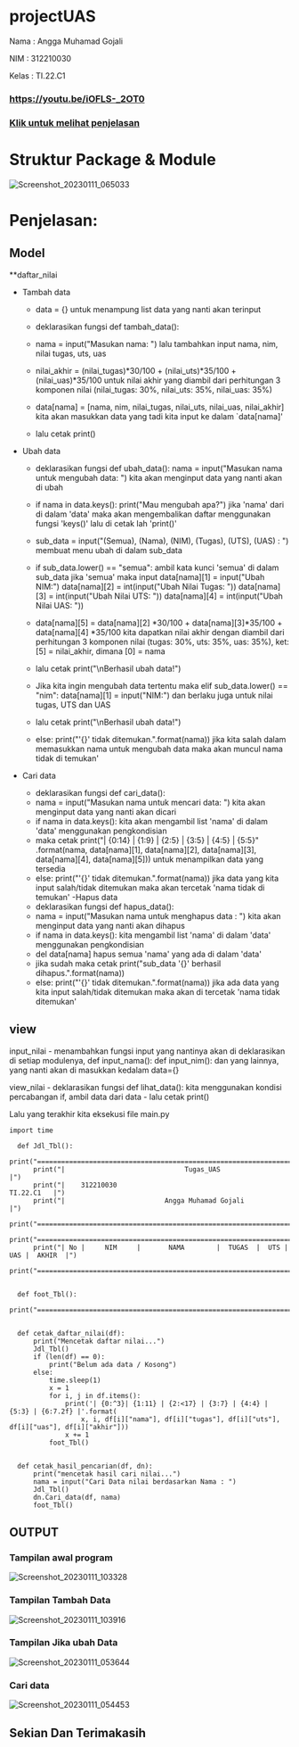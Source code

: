 # projectUAS

Nama : Angga Muhamad Gojali

NIM : 312210030

Kelas :  TI.22.C1

###  https://youtu.be/iOFLS-_2OT0

###   [ Klik untuk melihat penjelasan ](https://github.com/anggaghozali/projectUAS/files/10407567/pdf_UAS.Pemrograman.pdf)

# Struktur Package & Module
![Screenshot_20230111_065033](https://user-images.githubusercontent.com/116193257/211686302-9949b2b0-1fee-48ab-ace9-91d990fb1016.png)

# Penjelasan:

## **Model**

**daftar_nilai

* Tambah data

  + data = {} untuk menampung list data yang nanti akan terinput

  + deklarasikan fungsi def tambah_data():

  + nama = input("Masukan nama: ") lalu tambahkan input nama, nim, nilai tugas, uts, uas

  + nilai_akhir = (nilai_tugas)*30/100 + (nilai_uts)*35/100 + (nilai_uas)*35/100 untuk nilai akhir yang diambil dari perhitungan   3 komponen nilai (nilai_tugas: 30%, nilai_uts: 35%, nilai_uas: 35%)

  + data[nama] = [nama, nim, nilai_tugas, nilai_uts, nilai_uas, nilai_akhir] kita akan masukkan data yang tadi kita input ke       dalam `data[nama]'

  + lalu cetak print()

* Ubah data

  + deklarasikan fungsi def ubah_data(): nama = input("Masukan nama untuk mengubah data: ") kita akan menginput data yang nanti   akan di ubah

  + if nama in data.keys(): print("Mau mengubah apa?") jika 'nama' dari di dalam 'data' maka akan mengembalikan daftar             menggunakan fungsi 'keys()' lalu di cetak lah 'print()'

  + sub_data = input("(Semua), (Nama), (NIM), (Tugas), (UTS), (UAS) : ") membuat menu ubah di dalam sub_data

  + if sub_data.lower() == "semua": ambil kata kunci 'semua' di dalam sub_data jika 'semua' maka input data[nama][1] =             input("Ubah NIM:") data[nama][2] = int(input("Ubah Nilai Tugas: ")) data[nama][3] = int(input("Ubah Nilai UTS: "))             data[nama][4] = int(input("Ubah Nilai UAS: "))

  + data[nama][5] = data[nama][2] *30/100 + data[nama][3]*35/100 + data[nama][4] *35/100 kita dapatkan nilai akhir dengan diambil dari perhitungan 3 komponen nilai (tugas: 30%, uts: 35%, uas: 35%), ket: [5] = nilai_akhir, dimana [0] = nama

  + lalu cetak print("\nBerhasil ubah data!")

  + Jika kita ingin mengubah data tertentu maka elif sub_data.lower() == "nim": data[nama][1] = input("NIM:") dan berlaku juga untuk nilai tugas, UTS dan UAS

  + lalu cetak print("\nBerhasil ubah data!")

  + else: print("'{}' tidak ditemukan.".format(nama)) jika kita salah dalam memasukkan nama untuk mengubah data maka akan muncul nama tidak di temukan'

* Cari data

  + deklarasikan fungsi def cari_data():
  + nama = input("Masukan nama untuk mencari data: ") kita akan menginput data yang nanti akan dicari
  + if nama in data.keys(): kita akan mengambil list 'nama' di dalam 'data' menggunakan pengkondisian
  + maka cetak print("| {0:14} | {1:9} | {2:5} | {3:5} | {4:5} | {5:5}" .format(nama, data[nama][1], data[nama][2], data[nama][3], data[nama][4], data[nama][5])) untuk menampilkan data yang tersedia
  + else: print("'{}' tidak ditemukan.".format(nama)) jika data yang kita input salah/tidak ditemukan maka akan tercetak 'nama tidak di temukan' -Hapus data
  + deklarasikan fungsi def hapus_data():
  + nama = input("Masukan nama untuk menghapus data : ") kita akan menginput data yang nanti akan dihapus
  + if nama in data.keys(): kita mengambil list 'nama' di dalam 'data' menggunakan pengkondisian
  + del data[nama] hapus semua 'nama' yang ada di dalam 'data'
  + jika sudah maka cetak print("sub_data '{}' berhasil dihapus.".format(nama))
  + else: print("'{}' tidak ditemukan.".format(nama)) jika ada data yang kita input salah/tidak ditemukan maka akan di tercetak 'nama tidak ditemukan'

## view

input_nilai - menambahkan fungsi input yang nantinya akan di deklarasikan di setiap modulenya, def input_nama(): def input_nim(): dan yang lainnya, yang nanti akan di masukkan kedalam data={}

view_nilai - deklarasikan fungsi def lihat_data(): kita menggunakan kondisi percabangan if, ambil data dari data - lalu cetak print()

Lalu yang terakhir kita eksekusi file main.py

    import time

      def Jdl_Tbl():
          print("=========================================================================")
          print("|                              Tugas_UAS                                |")
          print("|    312210030                                               TI.22.C1   |")
          print("|                         Angga Muhamad Gojali                          |")
          print("=========================================================================")
          print("=========================================================================")
          print("| No |     NIM     |       NAMA        |  TUGAS  |  UTS | UAS |  AKHIR  |")
          print("=========================================================================")


      def foot_Tbl():
          print("=========================================================================")


      def cetak_daftar_nilai(df):
          print("Mencetak daftar nilai...")
          Jdl_Tbl()
          if (len(df) == 0):
              print("Belum ada data / Kosong")
          else:
              time.sleep(1)
              x = 1
              for i, j in df.items():
                  print('| {0:^3}| {1:11} | {2:<17} | {3:7} | {4:4} | {5:3} | {6:7.2f} |'.format(
                      x, i, df[i]["nama"], df[i]["tugas"], df[i]["uts"], df[i]["uas"], df[i]["akhir"]))
                  x += 1
              foot_Tbl()


      def cetak_hasil_pencarian(df, dn):
          print("mencetak hasil cari nilai...")
          nama = input("Cari Data nilai berdasarkan Nama : ")
          Jdl_Tbl()
          dn.Cari_data(df, nama)
          foot_Tbl()



## OUTPUT

### Tampilan awal program

![Screenshot_20230111_103328](https://user-images.githubusercontent.com/116193257/211711733-beea863a-e59b-47b4-9800-d8ee196551f6.png)


### Tampilan Tambah Data

![Screenshot_20230111_103916](https://user-images.githubusercontent.com/116193257/211712304-add7de83-d958-46d2-8c35-e1fc02720032.png)


### Tampilan Jika ubah Data

![Screenshot_20230111_053644](https://user-images.githubusercontent.com/116193257/211785845-582e0799-ae2c-4ec4-94f0-a461dbb421b8.png)

### Cari data

![Screenshot_20230111_054453](https://user-images.githubusercontent.com/116193257/211786558-1f2e6b22-72ca-4a9c-b145-8a3c368ecca9.png)

## Sekian Dan Terimakasih 
